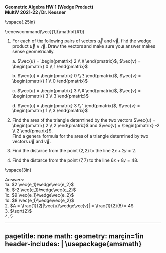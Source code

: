 __Geometric Algebra HW 1 (Wedge Product)__   
__MultiV 2021-22 / Dr. Kessner__    

\vspace{.25in}

\renewcommand{\vec}[1]{\mathbf{#1}}


1. For each of the following pairs of vectors $\vec{u}$ and $\vec{v}$, find the
wedge product $\vec{u} \wedge \vec{v}$.  Draw the vectors and make sure your
answer makes sense geometrically.

    a. $\vec{u} = \begin{pmatrix} 2 \\ 0 \end{pmatrix}$,
        $\vec{v} = \begin{pmatrix} 0 \\ 1 \end{pmatrix}$

    b. $\vec{u} = \begin{pmatrix} 0 \\ 2 \end{pmatrix}$,
        $\vec{v} = \begin{pmatrix} 1 \\ 0 \end{pmatrix}$

    c. $\vec{u} = \begin{pmatrix} 3 \\ 0 \end{pmatrix}$,
        $\vec{v} = \begin{pmatrix} 3 \\ 3 \end{pmatrix}$

    d. $\vec{u} = \begin{pmatrix} 3 \\ 1 \end{pmatrix}$,
        $\vec{v} = \begin{pmatrix} 1 \\ 3 \end{pmatrix}$


2. Find the area of the triangle determined by the two vectors 
   $\vec{u} = \begin{pmatrix} 2 \\ 2 \end{pmatrix}$ and
   $\vec{v} = \begin{pmatrix} -2 \\ 2 \end{pmatrix}$.  
   Find a general formula for the area of a triangle determined by two vectors
   $\vec{u}$ and $\vec{v}$.


3. Find the distance from the point $(2,2)$ to the line $2x+2y=2$.

4. Find the distance from the point $(7,7)$ to the line $6x + 8y = 48$.

\vspace{3in}

_Answers:_   
1a. $2 \vec{e_1}\wedge\vec{e_2}$  
1b. $-2 \vec{e_1}\wedge\vec{e_2}$  
1c. $9 \vec{e_1}\wedge\vec{e_2}$  
1d. $8 \vec{e_1}\wedge\vec{e_2}$   
2. $A = \frac{1}{2}|\vec{u}\wedge\vec{v}| = \frac{1}{2}(8) = 4$  
3. $\sqrt{2}$  
4. $5$  

---
pagetitle: none
math: <script src="https://cdnjs.cloudflare.com/ajax/libs/mathjax/2.7.1/MathJax.js?config=TeX-AMS_CHTML-full" type="text/javascript"></script>
geometry: margin=1in
header-includes: |
    \usepackage{amsmath}
---


